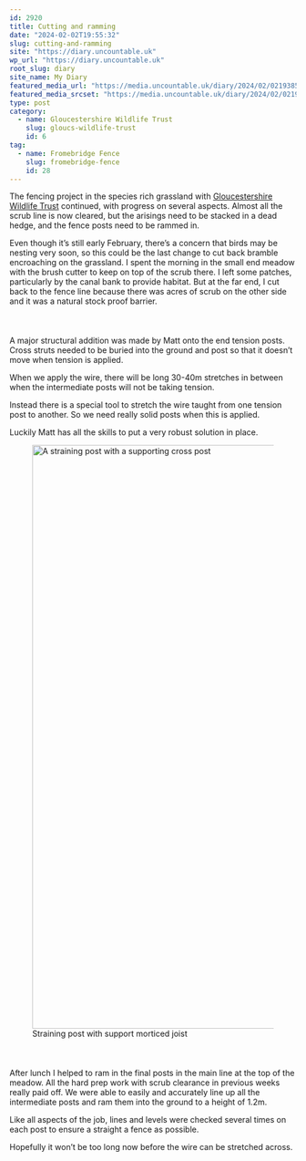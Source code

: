 ```yaml
---
id: 2920
title: Cutting and ramming
date: "2024-02-02T19:55:32"
slug: cutting-and-ramming
site: "https://diary.uncountable.uk"
wp_url: "https://diary.uncountable.uk"
root_slug: diary
site_name: My Diary
featured_media_url: "https://media.uncountable.uk/diary/2024/02/02193858/IMG20240202121716-scaled.jpg"
featured_media_srcset: "https://media.uncountable.uk/diary/2024/02/02193858/IMG20240202121716-300x169.jpg 300w, https://media.uncountable.uk/diary/2024/02/02193858/IMG20240202121716-1024x576.jpg 1024w, https://media.uncountable.uk/diary/2024/02/02193858/IMG20240202121716-150x150.jpg 150w, https://media.uncountable.uk/diary/2024/02/02193858/IMG20240202121716-640x360.jpg 640w, https://media.uncountable.uk/diary/2024/02/02193858/IMG20240202121716-scaled.jpg 2560w"
type: post
category:
  - name: Gloucestershire Wildlife Trust
    slug: gloucs-wildlife-trust
    id: 6
tag:
  - name: Fromebridge Fence
    slug: fromebridge-fence
    id: 28
---
```



<p>The fencing project in the species rich grassland with <a href="https://www.gloucestershirewildlifetrust.co.uk/volunteer">Gloucestershire Wildlife Trust</a> continued, with progress on several aspects.  Almost all the scrub line is now cleared, but the arisings need to be stacked in a dead hedge, and the fence posts need to be rammed in.</p>



<p>Even though it&#8217;s still early February, there&#8217;s a concern that birds may be nesting very soon, so this could be the last change to cut back bramble encroaching on the grassland.  I spent the morning in the small end meadow with the brush cutter to keep on top of the scrub there.  I left some patches, particularly by the canal bank to provide habitat.  But at the far end, I cut back to the fence line because there was acres of scrub on the other side and it was a natural stock proof barrier.</p>


<style>.kb-row-layout-id2920_68129c-38 > .kt-row-column-wrap{align-content:start;}:where(.kb-row-layout-id2920_68129c-38 > .kt-row-column-wrap) > .wp-block-kadence-column{justify-content:start;}.kb-row-layout-id2920_68129c-38 > .kt-row-column-wrap{column-gap:var(--global-kb-gap-md, 2rem);row-gap:var(--global-kb-gap-md, 2rem);padding-top:var(--global-kb-spacing-sm, 1.5rem);padding-bottom:var(--global-kb-spacing-sm, 1.5rem);grid-template-columns:repeat(2, minmax(0, 1fr));}.kb-row-layout-id2920_68129c-38 > .kt-row-layout-overlay{opacity:0.30;}@media all and (max-width: 1024px){.kb-row-layout-id2920_68129c-38 > .kt-row-column-wrap{grid-template-columns:repeat(2, minmax(0, 1fr));}}@media all and (max-width: 767px){.kb-row-layout-id2920_68129c-38 > .kt-row-column-wrap{grid-template-columns:minmax(0, 1fr);}.kb-row-layout-id2920_68129c-38 > .kt-row-column-wrap > .wp-block-kadence-column:nth-of-type(1){order:2;}.kb-row-layout-id2920_68129c-38 > .kt-row-column-wrap > .wp-block-kadence-column:nth-of-type(2){order:1;}.kb-row-layout-id2920_68129c-38 > .kt-row-column-wrap > .wp-block-kadence-column:nth-of-type(3){order:12;}.kb-row-layout-id2920_68129c-38 > .kt-row-column-wrap > .wp-block-kadence-column:nth-of-type(4){order:11;}.kb-row-layout-id2920_68129c-38 > .kt-row-column-wrap > .wp-block-kadence-column:nth-of-type(5){order:22;}.kb-row-layout-id2920_68129c-38 > .kt-row-column-wrap > .wp-block-kadence-column:nth-of-type(6){order:21;}.kb-row-layout-id2920_68129c-38 > .kt-row-column-wrap > .wp-block-kadence-column:nth-of-type(7){order:32;}.kb-row-layout-id2920_68129c-38 > .kt-row-column-wrap > .wp-block-kadence-column:nth-of-type(8){order:31;}}</style><div class="kb-row-layout-wrap kb-row-layout-id2920_68129c-38 alignnone wp-block-kadence-rowlayout"><div class="kt-row-column-wrap kt-has-2-columns kt-row-layout-equal kt-tab-layout-inherit kt-mobile-layout-row kt-row-valign-top">
<style>.kadence-column2920_9b6ef2-c4 > .kt-inside-inner-col,.kadence-column2920_9b6ef2-c4 > .kt-inside-inner-col:before{border-top-left-radius:0px;border-top-right-radius:0px;border-bottom-right-radius:0px;border-bottom-left-radius:0px;}.kadence-column2920_9b6ef2-c4 > .kt-inside-inner-col{column-gap:var(--global-kb-gap-sm, 1rem);}.kadence-column2920_9b6ef2-c4 > .kt-inside-inner-col{flex-direction:column;}.kadence-column2920_9b6ef2-c4 > .kt-inside-inner-col > .aligncenter{width:100%;}.kadence-column2920_9b6ef2-c4 > .kt-inside-inner-col:before{opacity:0.3;}.kadence-column2920_9b6ef2-c4{position:relative;}@media all and (max-width: 1024px){.kadence-column2920_9b6ef2-c4 > .kt-inside-inner-col{flex-direction:column;justify-content:center;}}@media all and (max-width: 767px){.kadence-column2920_9b6ef2-c4 > .kt-inside-inner-col{flex-direction:column;justify-content:center;}}</style>
<div class="wp-block-kadence-column kadence-column2920_9b6ef2-c4"><div class="kt-inside-inner-col">
<p>A major structural addition was made by Matt onto the end tension posts.  Cross struts needed to be buried into the ground and post so that it doesn&#8217;t move when tension is applied.</p>



<p>When we apply the wire, there will be long 30-40m stretches in between when the intermediate posts will not be taking tension.</p>



<p>Instead there is a special tool to stretch the wire taught from one tension post to another.  So we need really solid posts when this is applied.</p>



<p>Luckily Matt has all the skills to put a very robust solution in place.</p>
</div></div>


<style>.kadence-column2920_39c4d3-43 > .kt-inside-inner-col,.kadence-column2920_39c4d3-43 > .kt-inside-inner-col:before{border-top-left-radius:0px;border-top-right-radius:0px;border-bottom-right-radius:0px;border-bottom-left-radius:0px;}.kadence-column2920_39c4d3-43 > .kt-inside-inner-col{column-gap:var(--global-kb-gap-sm, 1rem);}.kadence-column2920_39c4d3-43 > .kt-inside-inner-col{flex-direction:column;}.kadence-column2920_39c4d3-43 > .kt-inside-inner-col > .aligncenter{width:100%;}.kadence-column2920_39c4d3-43 > .kt-inside-inner-col:before{opacity:0.3;}.kadence-column2920_39c4d3-43{position:relative;}@media all and (max-width: 1024px){.kadence-column2920_39c4d3-43 > .kt-inside-inner-col{flex-direction:column;justify-content:center;}}@media all and (max-width: 767px){.kadence-column2920_39c4d3-43 > .kt-inside-inner-col{flex-direction:column;justify-content:center;}}</style>
<div class="wp-block-kadence-column kadence-column2920_39c4d3-43"><div class="kt-inside-inner-col">
<figure class="wp-block-image size-large"><img loading="lazy" decoding="async" width="631" height="1024" src="https://media.uncountable.uk/diary/2024/02/02193855/IMG20240202114724-631x1024.jpg" alt="A straining post with a supporting cross post" class="wp-image-2921" srcset="https://media.uncountable.uk/diary/2024/02/02193855/IMG20240202114724-631x1024.jpg 631w, https://media.uncountable.uk/diary/2024/02/02193855/IMG20240202114724-185x300.jpg 185w, https://media.uncountable.uk/diary/2024/02/02193855/IMG20240202114724-394x640.jpg 394w, https://media.uncountable.uk/diary/2024/02/02193855/IMG20240202114724-scaled.jpg 1577w" sizes="auto, (max-width: 631px) 100vw, 631px" /><figcaption class="wp-element-caption">Straining post with support morticed joist</figcaption></figure>
</div></div>

</div></div>


<p>After lunch I helped to ram in the final posts in the main line at the top of the meadow.  All the hard prep work with scrub clearance in previous weeks really paid off.  We were able to easily and accurately line up all the intermediate posts and ram them into the ground to a height of 1.2m.</p>



<p>Like all aspects of the job, lines and levels were checked several times on each post to ensure a straight a fence as possible.</p>



<p>Hopefully it won&#8217;t be too long now before the wire can be stretched across.</p>
